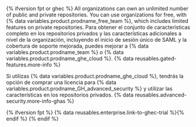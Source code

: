 {% ifversion fpt or ghec %}
All organizations can own an unlimited number of public and private repositories. You can use organizations for free, with {% data variables.product.prodname_free_team %}, which includes limited features on private repositories. Para obtener el conjunto de características completo en los repositorios privados y las características adicionales a nivel de la organización, incluyendo el inicio de sesión único de SAML y la cobertura de soporte mejorada, puedes mejorar a {% data variables.product.prodname_team %} o {% data variables.product.prodname_ghe_cloud %}. {% data reusables.gated-features.more-info %}

Si utilizas {% data variables.product.prodname_ghe_cloud %}, tendrás la opción de comprar una licencia para {% data variables.product.prodname_GH_advanced_security %} y utilizar las características en los repositorios privados. {% data reusables.advanced-security.more-info-ghas %}

{% ifversion fpt %}
{% data reusables.enterprise.link-to-ghec-trial %}{% endif %}
{% endif %}
